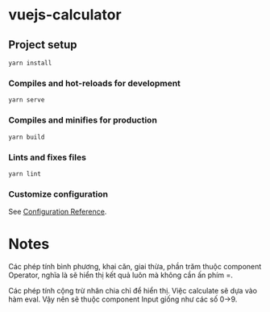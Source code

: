 # vuejs-calculator

## Project setup
```
yarn install
```

### Compiles and hot-reloads for development
```
yarn serve
```

### Compiles and minifies for production
```
yarn build
```

### Lints and fixes files
```
yarn lint
```

### Customize configuration
See [Configuration Reference](https://cli.vuejs.org/config/).

# Notes
Các phép tính bình phương, khai căn, giai thừa, phần trăm thuộc component Operator, nghĩa là sẽ hiển thị kết quả luôn mà không cần ấn phím =.

Các phép tính cộng trừ nhân chia chỉ để hiển thị. Việc calculate sẽ dựa vào hàm eval. Vậy nên sẽ thuộc component Input giống như các số 0->9.
